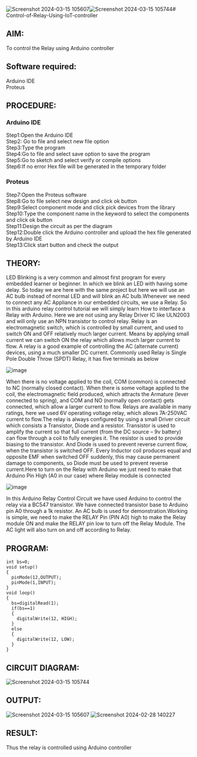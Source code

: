 ![Screenshot 2024-03-15 105607](https://github.com/panimalarponnurangam/Control-of-Relay-Using-IoT-controller/assets/121490826/2146f5e6-03a3-491d-b789-2d517c88775b)![Screenshot 2024-03-15 105744](https://github.com/panimalarponnurangam/Control-of-Relay-Using-IoT-controller/assets/121490826/95dec9c8-9017-437f-9e74-d93e735a9e0c)# Control-of-Relay-Using-IoT-controller

##  AIM:
To control the Relay using Arduino controller

## Software required:
Arduino IDE </br>
Proteus

## PROCEDURE:
### Arduino IDE
Step1:Open the Arduino IDE </br>
Step2: Go to file and select new file option </br>
Step3:Type the program </br>
Step4:Go to file and select save option to save the program </br>
Step5:Go to sketch and select verify or compile options </br>
Step6:If no error Hex file will be generated in the temporary folder </br>

### Proteus
Step7:Open the Proteus software </br>
Step8:Go to file select new design and click ok button </br>
Step9:Select component mode and click pick devices from the library </br>
Step10:Type the component name in the keyword to select the components and click ok button </br>
Step11:Design the circuit as per the diagram </br>
Step12:Double click the Arduino controller and upload the hex file generated by Arduino IDE </br>
Step13:Click start button and check the output

## THEORY:
LED Blinking is a very common and almost first program for every embedded learner or beginner. In which we blink an LED with having some delay. So today we are here with the same project but here we will use an AC bulb instead of normal LED and will blink an AC bulb.Whenever we need to connect any AC Appliance in our embedded circuits, we use a Relay. So in this arduino relay control tutorial we will simply learn How to interface a Relay with Arduino. Here we are not using any Relay Driver IC like ULN2003 and will only use an NPN transistor to control relay.
Relay is an electromagnetic switch, which is controlled by small current, and used to switch ON and OFF relatively much larger current. Means by applying small current we can switch ON the relay which allows much larger current to flow. A relay is a good example of controlling the AC (alternate current) devices, using a much smaller DC current.  Commonly used Relay is Single Pole Double Throw (SPDT) Relay, it has five terminals as below

![image](https://github.com/anishkumar-Embedded/Control-of-Relay-Using-IoT-controller/assets/71547910/7883ec9f-4adc-4033-9acf-f16809fd73eb)

When there is no voltage applied to the coil, COM (common) is connected to NC (normally closed contact). When there is some voltage applied to the coil, the electromagnetic field produced, which attracts the Armature (lever connected to spring), and COM and NO (normally open contact) gets connected, which allow a larger current to flow. Relays are available in many ratings, here we used 6V operating voltage relay, which allows 7A-250VAC current to flow.The relay is always configured by using a small Driver circuit which consists a Transistor, Diode and a resistor. Transistor is used to amplify the current so that full current (from the DC source – 9v battery) can flow through a coil to fully energies it. The resistor is used to provide biasing to the transistor. And Diode is used to prevent reverse current flow, when the transistor is switched OFF. Every Inductor coil produces equal and opposite EMF when switched OFF suddenly, this may cause permanent damage to components, so Diode must be used to prevent reverse current.Here to turn on the Relay with Arduino we just need to make that Arduino Pin High (A0 in our case) where Relay module is connected

![image](https://github.com/anishkumar-Embedded/Control-of-Relay-Using-IoT-controller/assets/71547910/208c5221-8e60-4880-a5c8-cae317d7f211)

In this Arduino  Relay Control Circuit we have used Arduino to control the relay via a BC547 transistor. We have connected transistor base to Arduino pin A0 through a 1k resistor. An AC bulb is used for demonstration.Working is simple, we need to make the RELAY Pin (PIN A0) high to make the Relay module ON and make the RELAY pin low to turn off the Relay Module. The AC light will also turn on and off according to Relay.

## PROGRAM:
```
int bs=0;
void setup() 
{
  pinMode(12,OUTPUT);
  pinMode(1,INPUT);
}
void loop()
{
  bs=digitalRead(1);
  if(bs==1)
  {
    digitalWrite(12, HIGH);
  }
  else
  {
    digitalWrite(12, LOW);
  }
}
  ````

## CIRCUIT DIAGRAM:

![Screenshot 2024-03-15 105744](https://github.com/panimalarponnurangam/Control-of-Relay-Using-IoT-controller/assets/121490826/a0a88fa5-5a19-451e-a56d-4728db76ac78)


## OUTPUT:
![Screenshot 2024-03-15 105607](https://github.com/panimalarponnurangam/Control-of-Relay-Using-IoT-controller/assets/121490826/68e3bb64-a170-4aa0-bbb1-a6cd2f870126)
![Screenshot 2024-02-28 140227](https://github.com/panimalarponnurangam/Control-of-Relay-Using-IoT-controller/assets/121490826/a7d82b2d-7a97-4c8e-a80c-7cd28dfb3c6e)


## RESULT:

Thus the relay is controlled using Arduino controller
